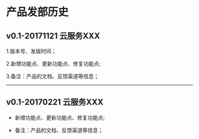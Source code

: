 # 产品发部历史

## v0.1-20171121 云服务XXX

1.版本号、发版时间；

2.新增功能点、更新功能点、修复功能点;

3.备注：产品的文档、反馈渠道等信息；

*** 

## v0.1-20170221 云服务XXX

* 新增功能点、更新功能点、修复功能点;

* 备注：产品的文档、反馈渠道等信息；

